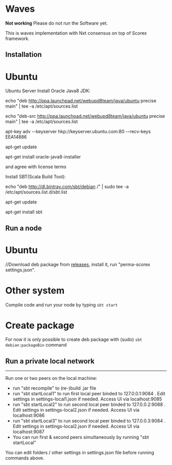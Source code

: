 # Waves

**Not working** Please do not run the Software yet.

This is waves implementation with Nxt consensus on top of Scorex framework.

## Installation
# Ubuntu

Ubuntu Server
Install Oracle Java8 JDK:

echo "deb http://ppa.launchpad.net/webupd8team/java/ubuntu precise main" | tee -a /etc/apt/sources.list

echo "deb-src http://ppa.launchpad.net/webupd8team/java/ubuntu precise main" | tee -a /etc/apt/sources.list

apt-key adv --keyserver hkp://keyserver.ubuntu.com:80 --recv-keys EEA14886

apt-get update

apt-get install oracle-java8-installer

and agree with license terms

Install SBT(Scala Build Tool):

echo "deb http://dl.bintray.com/sbt/debian /" | sudo tee -a /etc/apt/sources.list.d/sbt.list 

apt-get update 

apt-get install sbt 


## Run a node
# Ubuntu

//Download deb package from [releases](https://github.com/ScorexProject/PermaScorex/releases), install it, run "perma-scorex settings.json".

# Other system

Compile code and run your node by typing `sbt start` 

# Create package

For now it is only possible to create deb package with (sudo) `sbt debian:packageBin` command


## Run a private local network
---

Run one or two peers on the local machine:


* run "sbt recompile" to (re-)build .jar file
* run "sbt startLocal1" to run first local peer binded to 127.0.0.1:9084 . Edit settings in settings-local1.json
   if needed. Access UI via localhost:9085
* run "sbt startLocal2" to run second local peer binded to 127.0.0.2:9088 . Edit settings in settings-local2.json
   if needed. Access UI via localhost:9086
* run "sbt startLocal3" to run second local peer binded to 127.0.0.3:9084 . Edit settings in settings-local2.json
   if needed. Access UI via localhost:9087
* You can run first & second peers simultaneously by running "sbt startLocal"

You can edit folders / other settings in settings.json file before running commands above.

